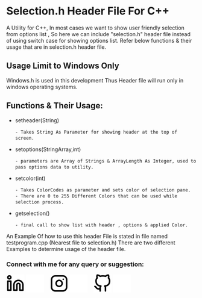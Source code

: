 # Selection.h Header File For C++

A Utility for C++, In most cases we want to show user friendly selection from options list , So here we can include "selection.h" header file instead of using switch case for showing options list. Refer below functions & their usage that are in selection.h header file.

## Usage Limit to Windows Only

Windows.h is used in this development Thus Header file will run only in windows operating systems.

## Functions & Their Usage: 
<ul>
  <li>setheader(String)</li>
  
    - Takes String As Parameter for showing header at the top of screen.
  <li>setoptions(StringArray,int)</li>
  
    - parameters are Array of Strings & ArrayLength As Integer, used to pass options data to utility.
  <li>setcolor(int)</li>
  
    - Takes ColorCodes as parameter and sets color of selection pane.
    - There are 0 to 255 Different Colors that can be used while selection process.
  <li>getselection()</li>
  
    - final call to show list with header , options & applied Color.
</ul>

 An Example Of how to use this header File is stated in file named testprogram.cpp (Nearest file to selection.h)
 There are two different Examples to determine usage of the header file.
 
### Connect with me for any query or suggestion:

[![website](https://github.com/codeSTACKr/codeSTACKr/blob/master/img/linkedin-light.svg)](https://www.linkedin.com/in/dhruv-chauhan-b73ab1261#gh-light-mode-only)
[![website](https://github.com/codeSTACKr/codeSTACKr/blob/master/img/linkedin-dark.svg)](https://www.linkedin.com/in/dhruv-chauhan-b73ab1261#gh-dark-mode-only)
&nbsp;&nbsp;
[![website](https://github.com/codeSTACKr/codeSTACKr/blob/master/img/instagram-light.svg)](https://instagram.com/dhruvchauhan1306#gh-light-mode-only)
[![website](https://github.com/codeSTACKr/codeSTACKr/blob/master/img/instagram-dark.svg)](https://instagram.com/dhruvchauhan1306#gh-dark-mode-only)
&nbsp;&nbsp;
[![website](https://github.com/codeSTACKr/codeSTACKr/blob/master/img/github-light.svg)](https://github.com/DhruvChauhan1306#gh-light-mode-only)
[![website](https://github.com/codeSTACKr/codeSTACKr/blob/master/img/globe-dark.svg)](https://github.com/DhruvChauhan1306#gh-dark-mode-only)
